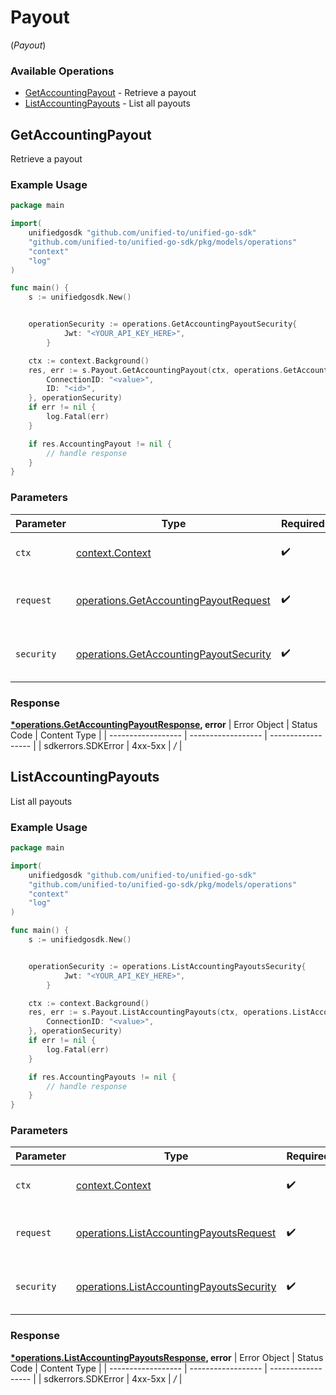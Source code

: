 # Payout
(*Payout*)

### Available Operations

* [GetAccountingPayout](#getaccountingpayout) - Retrieve a payout
* [ListAccountingPayouts](#listaccountingpayouts) - List all payouts

## GetAccountingPayout

Retrieve a payout

### Example Usage

```go
package main

import(
	unifiedgosdk "github.com/unified-to/unified-go-sdk"
	"github.com/unified-to/unified-go-sdk/pkg/models/operations"
	"context"
	"log"
)

func main() {
    s := unifiedgosdk.New()


    operationSecurity := operations.GetAccountingPayoutSecurity{
            Jwt: "<YOUR_API_KEY_HERE>",
        }

    ctx := context.Background()
    res, err := s.Payout.GetAccountingPayout(ctx, operations.GetAccountingPayoutRequest{
        ConnectionID: "<value>",
        ID: "<id>",
    }, operationSecurity)
    if err != nil {
        log.Fatal(err)
    }

    if res.AccountingPayout != nil {
        // handle response
    }
}
```

### Parameters

| Parameter                                                                                            | Type                                                                                                 | Required                                                                                             | Description                                                                                          |
| ---------------------------------------------------------------------------------------------------- | ---------------------------------------------------------------------------------------------------- | ---------------------------------------------------------------------------------------------------- | ---------------------------------------------------------------------------------------------------- |
| `ctx`                                                                                                | [context.Context](https://pkg.go.dev/context#Context)                                                | :heavy_check_mark:                                                                                   | The context to use for the request.                                                                  |
| `request`                                                                                            | [operations.GetAccountingPayoutRequest](../../pkg/models/operations/getaccountingpayoutrequest.md)   | :heavy_check_mark:                                                                                   | The request object to use for the request.                                                           |
| `security`                                                                                           | [operations.GetAccountingPayoutSecurity](../../pkg/models/operations/getaccountingpayoutsecurity.md) | :heavy_check_mark:                                                                                   | The security requirements to use for the request.                                                    |


### Response

**[*operations.GetAccountingPayoutResponse](../../pkg/models/operations/getaccountingpayoutresponse.md), error**
| Error Object       | Status Code        | Content Type       |
| ------------------ | ------------------ | ------------------ |
| sdkerrors.SDKError | 4xx-5xx            | */*                |

## ListAccountingPayouts

List all payouts

### Example Usage

```go
package main

import(
	unifiedgosdk "github.com/unified-to/unified-go-sdk"
	"github.com/unified-to/unified-go-sdk/pkg/models/operations"
	"context"
	"log"
)

func main() {
    s := unifiedgosdk.New()


    operationSecurity := operations.ListAccountingPayoutsSecurity{
            Jwt: "<YOUR_API_KEY_HERE>",
        }

    ctx := context.Background()
    res, err := s.Payout.ListAccountingPayouts(ctx, operations.ListAccountingPayoutsRequest{
        ConnectionID: "<value>",
    }, operationSecurity)
    if err != nil {
        log.Fatal(err)
    }

    if res.AccountingPayouts != nil {
        // handle response
    }
}
```

### Parameters

| Parameter                                                                                                | Type                                                                                                     | Required                                                                                                 | Description                                                                                              |
| -------------------------------------------------------------------------------------------------------- | -------------------------------------------------------------------------------------------------------- | -------------------------------------------------------------------------------------------------------- | -------------------------------------------------------------------------------------------------------- |
| `ctx`                                                                                                    | [context.Context](https://pkg.go.dev/context#Context)                                                    | :heavy_check_mark:                                                                                       | The context to use for the request.                                                                      |
| `request`                                                                                                | [operations.ListAccountingPayoutsRequest](../../pkg/models/operations/listaccountingpayoutsrequest.md)   | :heavy_check_mark:                                                                                       | The request object to use for the request.                                                               |
| `security`                                                                                               | [operations.ListAccountingPayoutsSecurity](../../pkg/models/operations/listaccountingpayoutssecurity.md) | :heavy_check_mark:                                                                                       | The security requirements to use for the request.                                                        |


### Response

**[*operations.ListAccountingPayoutsResponse](../../pkg/models/operations/listaccountingpayoutsresponse.md), error**
| Error Object       | Status Code        | Content Type       |
| ------------------ | ------------------ | ------------------ |
| sdkerrors.SDKError | 4xx-5xx            | */*                |
